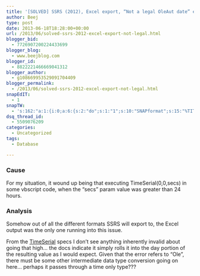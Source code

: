 ```yaml
---
title: '[SOLVED] SSRS (2012), Excel export, “Not a legal OleAut date” error'
author: Beej
type: post
date: 2013-06-18T18:28:00+00:00
url: /2013/06/solved-ssrs-2012-excel-export-not-legal.html
blogger_bid:
  - 7726907200224433699
blogger_blog:
  - www.beejblog.com
blogger_id:
  - 8822221466669041312
blogger_author:
  - g108669953529091704409
blogger_permalink:
  - /2013/06/solved-ssrs-2012-excel-export-not-legal.html
snapEdIT:
  - 1
snapTW:
  - 's:162:"a:1:{i:0;a:6:{s:2:"do";s:1:"1";s:10:"SNAPformat";s:15:"%TITLE% - %URL%";s:8:"attchImg";s:1:"1";s:9:"isAutoImg";s:1:"A";s:8:"imgToUse";s:0:"";s:4:"doTW";s:1:"1";}}";'
dsq_thread_id:
  - 5509076209
categories:
  - Uncategorized
tags:
  - Database

---
```

### Cause

For my situation, it wound up being that executing TimeSerial(0,0,secs) in some vbscript code, when the &#8220;secs&#8221; param value was greater than 24 hours.

### Analysis

Somehow out of all the different formats SSRS will export to, the Excel output was the only one running into this issue.

From the [TimeSerial][1] specs I don’t see anything inherently invalid about going that high&#8230; the docs indicate it simply rolls it into the day portion of the resulting value as I would expect. Given that the error refers to &#8220;Ole&#8221;, there must be some other intermediate data type conversion going on here&#8230; perhaps it passes through a time only type???

 [1]: https://msdn.microsoft.com/en-us/library/microsoft.visualbasic.dateandtime.timeserial.aspx